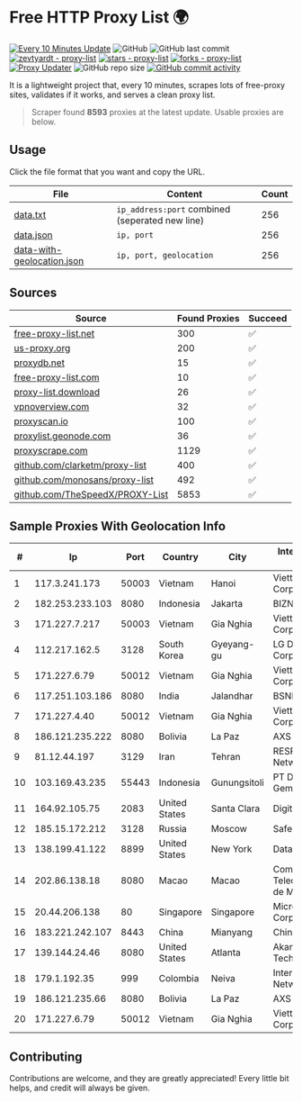 
# Free HTTP Proxy List 🌍

[![Every 10 Minutes Update](https://github.com/mertguvencli/http-proxy-list/actions/workflows/main.yml/badge.svg?branch=main)](https://github.com/mertguvencli/http-proxy-list/actions/workflows/main.yml)
![GitHub](https://img.shields.io/github/license/mertguvencli/http-proxy-list)
![GitHub last commit](https://img.shields.io/github/last-commit/mertguvencli/http-proxy-list)
[![zevtyardt - proxy-list](https://img.shields.io/static/v1?label=zevtyardt&message=proxy-list&color=blue&logo=github)](https://github.com/zevtyardt/proxy-list "Go to GitHub repo")
[![stars - proxy-list](https://img.shields.io/github/stars/zevtyardt/proxy-list?style=social)](https://github.com/zevtyardt/proxy-list)
[![forks - proxy-list](https://img.shields.io/github/forks/zevtyardt/proxy-list?style=social)](https://github.com/zevtyardt/proxy-list)
[![Proxy Updater](https://github.com/zevtyardt/proxy-list/workflows/Proxy%20Updater/badge.svg)](https://github.com/zevtyardt/proxy-list/actions?query=workflow:"Proxy+Updater")
![GitHub repo size](https://img.shields.io/github/repo-size/zevtyardt/proxy-list)
[![GitHub commit activity](https://img.shields.io/github/commit-activity/m/zevtyardt/proxy-list?logo=commits)](https://github.com/zevtyardt/proxy-list/commits/main)

It is a lightweight project that, every 10 minutes, scrapes lots of free-proxy sites, validates if it works, and serves a clean proxy list.

> Scraper found **8593** proxies at the latest update. Usable proxies are below.

## Usage

Click the file format that you want and copy the URL.

|File|Content|Count|
|----|-------|-----|
|[data.txt](https://raw.githubusercontent.com/mertguvencli/http-proxy-list/main/proxy-list/data.txt)|`ip_address:port` combined (seperated new line)|256|
|[data.json](https://raw.githubusercontent.com/mertguvencli/http-proxy-list/main/proxy-list/data.json)|`ip, port`|256|
|[data-with-geolocation.json](https://raw.githubusercontent.com/mertguvencli/http-proxy-list/main/proxy-list/data-with-geolocation.json)|`ip, port, geolocation`|256|

## Sources

|Source|Found Proxies|Succeed|
|------|-------------|-------|
|[free-proxy-list.net](https://free-proxy-list.net)|300|✅|
|[us-proxy.org](https://www.us-proxy.org)|200|✅|
|[proxydb.net](http://proxydb.net)|15|✅|
|[free-proxy-list.com](https://free-proxy-list.com/?page=&port=&type%5B%5D=http&type%5B%5D=https&up_time=0&search=Search)|10|✅|
|[proxy-list.download](https://www.proxy-list.download/HTTP)|26|✅|
|[vpnoverview.com](https://vpnoverview.com/privacy/anonymous-browsing/free-proxy-servers)|32|✅|
|[proxyscan.io](https://www.proxyscan.io)|100|✅|
|[proxylist.geonode.com](https://proxylist.geonode.com/api/proxy-list?limit=300&page=1&sort_by=lastChecked&sort_type=desc&protocols=http,https)|36|✅|
|[proxyscrape.com](https://api.proxyscrape.com/v2/?request=displayproxies&protocol=http&timeout=10000&country=all&ssl=all&anonymity=all)|1129|✅|
|[github.com/clarketm/proxy-list](https://raw.githubusercontent.com/clarketm/proxy-list/master/proxy-list-raw.txt)|400|✅|
|[github.com/monosans/proxy-list](https://raw.githubusercontent.com/monosans/proxy-list/main/proxies/http.txt)|492|✅|
|[github.com/TheSpeedX/PROXY-List](https://raw.githubusercontent.com/TheSpeedX/PROXY-List/master/http.txt)|5853|✅|


## Sample Proxies With Geolocation Info

|#|Ip|Port|Country|City|Internet Service Provider|
|-|--|----|-------|----|-------------------------|
|1|117.3.241.173|50003|Vietnam|Hanoi|Viettel Corporation|
|2|182.253.233.103|8080|Indonesia|Jakarta|BIZNET|
|3|171.227.7.217|50003|Vietnam|Gia Nghia|Viettel Corporation|
|4|112.217.162.5|3128|South Korea|Gyeyang-gu|LG DACOM Corporation|
|5|171.227.6.79|50012|Vietnam|Gia Nghia|Viettel Corporation|
|6|117.251.103.186|8080|India|Jalandhar|BSNL Internet|
|7|171.227.4.40|50012|Vietnam|Gia Nghia|Viettel Corporation|
|8|186.121.235.222|8080|Bolivia|La Paz|AXS Bolivia S. A.|
|9|81.12.44.197|3129|Iran|Tehran|RESPINA Networks|
|10|103.169.43.235|55443|Indonesia|Gunungsitoli|PT Digital Gemilang Solusi|
|11|164.92.105.75|2083|United States|Santa Clara|DigitalOcean, LLC|
|12|185.15.172.212|3128|Russia|Moscow|SafeData LLC|
|13|138.199.41.122|8899|United States|New York|Datacamp Limited|
|14|202.86.138.18|8080|Macao|Macao|Companhia de Telecomunicacoes de Macau|
|15|20.44.206.138|80|Singapore|Singapore|Microsoft Corporation|
|16|183.221.242.107|8443|China|Mianyang|China Mobile|
|17|139.144.24.46|8080|United States|Atlanta|Akamai Technologies, Inc.|
|18|179.1.192.35|999|Colombia|Neiva|InterNexa Global Network|
|19|186.121.235.66|8080|Bolivia|La Paz|AXS Bolivia S. A.|
|20|171.227.6.79|50012|Vietnam|Gia Nghia|Viettel Corporation|



## Contributing

Contributions are welcome, and they are greatly appreciated! Every
little bit helps, and credit will always be given.

